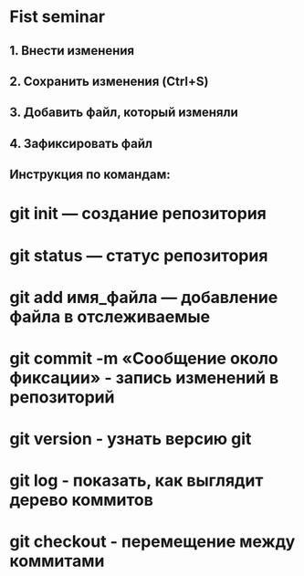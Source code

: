 # Fist seminar
## 1. Внести изменения
## 2. Сохранить изменения (Ctrl+S)
## 3. Добавить файл, который изменяли
## 4. Зафиксировать файл

## Инструкция по командам:
# git init — создание репозитория
# git status — статус репозитория
# git add имя_файла — добавление файла в отслеживаемые
# git commit -m «Сообщение около фиксации» - запись изменений в репозиторий
# git version - узнать версию git
# git log - показать, как выглядит дерево коммитов
# git checkout - перемещение между коммитами